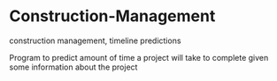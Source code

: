 # Construction-Management
construction management, timeline predictions 

Program to predict amount of time a project will take to complete given some information about the project